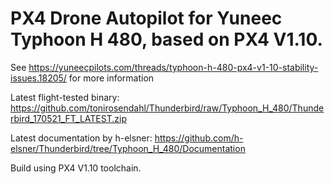 # PX4 Drone Autopilot for Yuneec Typhoon H 480, based on PX4 V1.10.

See https://yuneecpilots.com/threads/typhoon-h-480-px4-v1-10-stability-issues.18205/ for more information

Latest flight-tested binary: https://github.com/tonirosendahl/Thunderbird/raw/Typhoon_H_480/Thunderbird_170521_FT_LATEST.zip

Latest documentation by h-elsner: https://github.com/h-elsner/Thunderbird/tree/Typhoon_H_480/Documentation

Build using PX4 V1.10 toolchain.
